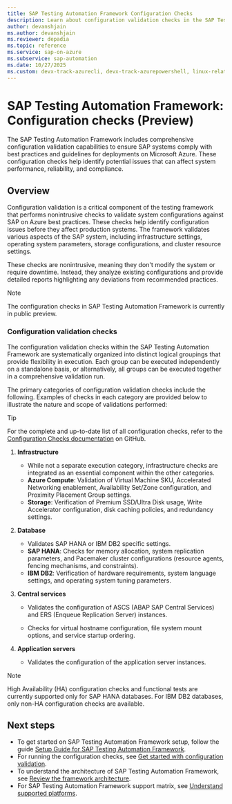 ```yaml
---
title: SAP Testing Automation Framework Configuration Checks
description: Learn about configuration validation checks in the SAP Testing Automation Framework
author: devanshjain
ms.author: devanshjain
ms.reviewer: depadia
ms.topic: reference
ms.service: sap-on-azure
ms.subservice: sap-automation
ms.date: 10/27/2025
ms.custom: devx-track-azurecli, devx-track-azurepowershell, linux-related-content
---
```


# SAP Testing Automation Framework: Configuration checks (Preview)

The SAP Testing Automation Framework includes comprehensive configuration validation capabilities to ensure SAP systems comply with best practices and guidelines for deployments on Microsoft Azure. These configuration checks help identify potential issues that can affect system performance, reliability, and compliance.

## Overview

Configuration validation is a critical component of the testing framework that performs nonintrusive checks to validate system configurations against SAP on Azure best practices. These checks help identify configuration issues before they affect production systems. The framework validates various aspects of the SAP system, including infrastructure settings, operating system parameters, storage configurations, and cluster resource settings.

These checks are nonintrusive, meaning they don't modify the system or require downtime. Instead, they analyze existing configurations and provide detailed reports highlighting any deviations from recommended practices.

> [!NOTE]
> The configuration checks in SAP Testing Automation Framework is currently in public preview.

### Configuration validation checks

The configuration validation checks within the SAP Testing Automation Framework are systematically organized into distinct logical groupings that provide flexibility in execution. Each group can be executed independently on a standalone basis, or alternatively, all groups can be executed together in a comprehensive validation run. 

The primary categories of configuration validation checks include the following. Examples of checks in each category are provided below to illustrate the nature and scope of validations performed:

> [!TIP]
> For the complete and up-to-date list of all configuration checks, refer to the [Configuration Checks documentation](https://github.com/Azure/sap-automation-qa/blob/main/docs/CONFIGURATION_CHECKS.md) on GitHub.

1. **Infrastructure**

    - While not a separate execution category, infrastructure checks are integrated as an essential component within the other categories.
    - **Azure Compute**: Validation of Virtual Machine SKU, Accelerated Networking enablement, Availability Set/Zone configuration, and Proximity Placement Group settings.
    - **Storage**: Verification of Premium SSD/Ultra Disk usage, Write Accelerator configuration, disk caching policies, and redundancy settings.

2. **Database**

    - Validates SAP HANA or IBM DB2 specific settings.
    - **SAP HANA**: Checks for memory allocation, system replication parameters, and Pacemaker cluster configurations (resource agents, fencing mechanisms, and constraints).
    - **IBM DB2**: Verification of hardware requirements, system language settings, and operating system tuning parameters.

3. **Central services**

    - Validates the configuration of ASCS (ABAP SAP Central Services) and ERS (Enqueue Replication Server) instances.

    - Checks for virtual hostname configuration, file system mount options, and service startup ordering.

4. **Application servers**
    - Validates the configuration of the application server instances.

> [!NOTE]
> High Availability (HA) configuration checks and functional tests are currently supported only for SAP HANA databases. For IBM DB2 databases, only non-HA configuration checks are available.

## Next steps

- To get started on SAP Testing Automation Framework setup, follow the guide [Setup Guide for SAP Testing Automation Framework](https://github.com/Azure/sap-automation-qa/blob/main/docs/SETUP.MD).
- For running the configuration checks, see [Get started with configuration validation](https://github.com/Azure/sap-automation-qa/tree/main/docs/CONFIGURATION_CHECKS.md).
- To understand the architecture of SAP Testing Automation Framework, see [Review the framework architecture](testing-framework-architecture.md).
- For SAP Testing Automation Framework support matrix, see [Understand supported platforms](testing-framework-supportability.md).
